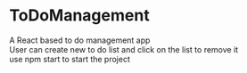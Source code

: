 # ToDoManagement
A React based to do management app\
User can create new to do list and click on the list to remove it\
use npm start to start the project

